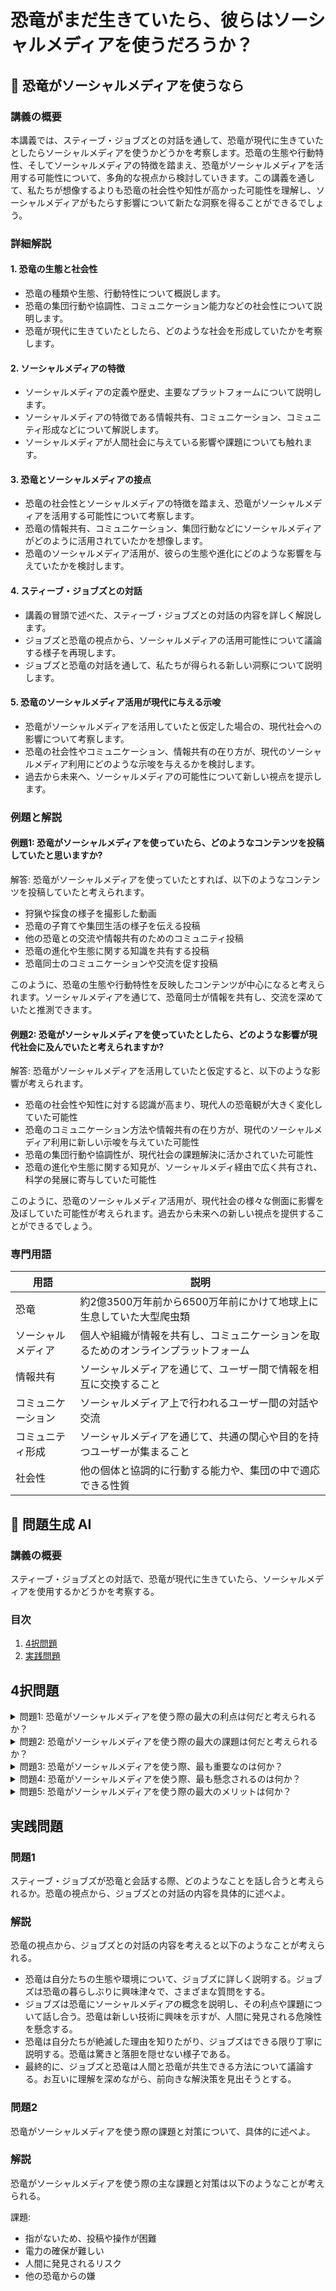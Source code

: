 # 恐竜がまだ生きていたら、彼らはソーシャルメディアを使うだろうか？

## 📝 恐竜がソーシャルメディアを使うなら

<a id="introduction"></a>
### 講義の概要

本講義では、スティーブ・ジョブズとの対話を通して、恐竜が現代に生きていたとしたらソーシャルメディアを使うかどうかを考察します。恐竜の生態や行動特性、そしてソーシャルメディアの特徴を踏まえ、恐竜がソーシャルメディアを活用する可能性について、多角的な視点から検討していきます。この講義を通して、私たちが想像するよりも恐竜の社会性や知性が高かった可能性を理解し、ソーシャルメディアがもたらす影響について新たな洞察を得ることができるでしょう。

<a id="details"></a>
### 詳細解説

#### 1. 恐竜の生態と社会性
- 恐竜の種類や生態、行動特性について概説します。
- 恐竜の集団行動や協調性、コミュニケーション能力などの社会性について説明します。
- 恐竜が現代に生きていたとしたら、どのような社会を形成していたかを考察します。

#### 2. ソーシャルメディアの特徴
- ソーシャルメディアの定義や歴史、主要なプラットフォームについて説明します。
- ソーシャルメディアの特徴である情報共有、コミュニケーション、コミュニティ形成などについて解説します。
- ソーシャルメディアが人間社会に与えている影響や課題についても触れます。

#### 3. 恐竜とソーシャルメディアの接点
- 恐竜の社会性とソーシャルメディアの特徴を踏まえ、恐竜がソーシャルメディアを活用する可能性について考察します。
- 恐竜の情報共有、コミュニケーション、集団行動などにソーシャルメディアがどのように活用されていたかを想像します。
- 恐竜のソーシャルメディア活用が、彼らの生態や進化にどのような影響を与えていたかを検討します。

#### 4. スティーブ・ジョブズとの対話
- 講義の冒頭で述べた、スティーブ・ジョブズとの対話の内容を詳しく解説します。
- ジョブズと恐竜の視点から、ソーシャルメディアの活用可能性について議論する様子を再現します。
- ジョブズと恐竜の対話を通して、私たちが得られる新しい洞察について説明します。

#### 5. 恐竜のソーシャルメディア活用が現代に与える示唆
- 恐竜がソーシャルメディアを活用していたと仮定した場合の、現代社会への影響について考察します。
- 恐竜の社会性やコミュニケーション、情報共有の在り方が、現代のソーシャルメディア利用にどのような示唆を与えるかを検討します。
- 過去から未来へ、ソーシャルメディアの可能性について新しい視点を提示します。

<a id="exercises"></a>
### 例題と解説

#### 例題1: 恐竜がソーシャルメディアを使っていたら、どのようなコンテンツを投稿していたと思いますか?

解答: 恐竜がソーシャルメディアを使っていたとすれば、以下のようなコンテンツを投稿していたと考えられます。
- 狩猟や採食の様子を撮影した動画
- 恐竜の子育てや集団生活の様子を伝える投稿
- 他の恐竜との交流や情報共有のためのコミュニティ投稿
- 恐竜の進化や生態に関する知識を共有する投稿
- 恐竜同士のコミュニケーションや交流を促す投稿

このように、恐竜の生態や行動特性を反映したコンテンツが中心になると考えられます。ソーシャルメディアを通じて、恐竜同士が情報を共有し、交流を深めていたと推測できます。

#### 例題2: 恐竜がソーシャルメディアを使っていたとしたら、どのような影響が現代社会に及んでいたと考えられますか?

解答: 恐竜がソーシャルメディアを活用していたと仮定すると、以下のような影響が考えられます。
- 恐竜の社会性や知性に対する認識が高まり、現代人の恐竜観が大きく変化していた可能性
- 恐竜のコミュニケーション方法や情報共有の在り方が、現代のソーシャルメディア利用に新しい示唆を与えていた可能性
- 恐竜の集団行動や協調性が、現代社会の課題解決に活かされていた可能性
- 恐竜の進化や生態に関する知見が、ソーシャルメディ経由で広く共有され、科学の発展に寄与していた可能性

このように、恐竜のソーシャルメディア活用が、現代社会の様々な側面に影響を及ぼしていた可能性が考えられます。過去から未来への新しい視点を提供することができるでしょう。

<a id="glossary"></a>
### 専門用語

| 用語 | 説明 |
| --- | --- |
| 恐竜 | 約2億3500万年前から6500万年前にかけて地球上に生息していた大型爬虫類 |
| ソーシャルメディア | 個人や組織が情報を共有し、コミュニケーションを取るためのオンラインプラットフォーム |
| 情報共有 | ソーシャルメディアを通じて、ユーザー間で情報を相互に交換すること |
| コミュニケーション | ソーシャルメディア上で行われるユーザー間の対話や交流 |
| コミュニティ形成 | ソーシャルメディアを通じて、共通の関心や目的を持つユーザーが集まること |
| 社会性 | 他の個体と協調的に行動する能力や、集団の中で適応できる性質 |

## 📝 問題生成 AI

<a id="introduction"></a>
### 講義の概要
スティーブ・ジョブズとの対話で、恐竜が現代に生きていたら、ソーシャルメディアを使用するかどうかを考察する。

### 目次
1. [4択問題](#multiple-choice)
2. [実践問題](#practical-problems)

<a id="multiple-choice"></a>
## 4択問題

<details>
<summary>問題1: 恐竜がソーシャルメディアを使う際の最大の利点は何だと考えられるか？</summary>

- a. 広告収入を得られる
- b. 世界中の恐竜と交流できる
- c. 恐竜の情報を瞬時に共有できる
- d. 人類に恐竜の存在を知らせられる

<details>
<summary>回答と解説</summary>

回答: c. 恐竜の情報を瞬時に共有できる

「恐竜がソーシャルメディアを使えば、情報を瞬時に共有できるようになり、他の恐竜と即座にコミュニケーションを取れるようになる」と考えられる。これは恐竜にとって大きなメリットになるだろう。
</details>
</details>

<details>
<summary>問題2: 恐竜がソーシャルメディアを使う際の最大の課題は何だと考えられるか？</summary>

- a. 指がないため投稿が難しい
- b. 人類に発見されてしまう
- c. 他の恐竜から嫌がらせを受ける
- d. 電力の確保が難しい

<details>
<summary>回答と解説</summary>

回答: d. 電力の確保が難しい

「恐竜がソーシャルメディアを使うためには、スマートフォンやコンピューターなどの電子機器が必要になるが、恐竜の時代には電力インフラがなかったため、電力の確保が最大の課題になると考えられる」。
</details>
</details>

<details>
<summary>問題3: 恐竜がソーシャルメディアを使う際、最も重要なのは何か？</summary>

- a. フォロワー数を増やすこと
- b. 面白い投稿をすること
- c. 他の恐竜とコミュニケーションを取ること
- d. 人類に恐竜の存在を知らせること

<details>
<summary>回答と解説</summary>

回答: c. 他の恐竜とコミュニケーションを取ること

「恐竜がソーシャルメディアを使う目的は、他の恐竜とコミュニケーションを取り、情報を共有し合うことが最も重要だと考えられる。フォロワー数や面白い投稿よりも、同種の恐竜と交流できることが恐竜にとっての最大の価値になるだろう」。
</details>
</details>

<details>
<summary>問題4: 恐竜がソーシャルメディアを使う際、最も懸念されるのは何か？</summary>

- a. 人間に発見されること
- b. 他の恐竜から嫌がらせを受けること
- c. 情報の拡散が早すぎること
- d. 電力の確保が難しいこと

<details>
<summary>回答と解説</summary>

回答: a. 人間に発見されること

「恐竜がソーシャルメディアを使えば、人間に発見される可能性が高まる。人間に発見されれば、恐竜は絶滅の危機に瀕する可能性がある。したがって、人間に発見されることが最も懸念される点だと考えられる」。
</details>
</details>

<details>
<summary>問題5: 恐竜がソーシャルメディアを使う際の最大のメリットは何か？</summary>

- a. 広告収入を得られること
- b. 世界中の恐竜と交流できること
- c. 恐竜の情報を瞬時に共有できること
- d. 人類に恐竜の存在を知らせられること

<details>
<summary>回答と解説</summary>

回答: b. 世界中の恐竜と交流できること

「ソーシャルメディアを使えば、恐竜は地球上のあらゆる場所にいる同種の恐竜と瞬時に交流できるようになる。これは恐竜にとって大きなメリットになるだろう。地理的な制限を超えて情報共有や交流ができるようになれば、恐竜の生活や進化にも大きな影響を与えるはずである」。
</details>
</details>

<a id="practical-problems"></a>
## 実践問題

### 問題1
スティーブ・ジョブズが恐竜と会話する際、どのようなことを話し合うと考えられるか。恐竜の視点から、ジョブズとの対話の内容を具体的に述べよ。

### 解説
恐竜の視点から、ジョブズとの対話の内容を考えると以下のようなことが考えられる。

- 恐竜は自分たちの生態や環境について、ジョブズに詳しく説明する。ジョブズは恐竜の暮らしぶりに興味津々で、さまざまな質問をする。
- ジョブズは恐竜にソーシャルメディアの概念を説明し、その利点や課題について話し合う。恐竜は新しい技術に興味を示すが、人間に発見される危険性を懸念する。
- 恐竜は自分たちが絶滅した理由を知りたがり、ジョブズはできる限り丁寧に説明する。恐竜は驚きと落胆を隠せない様子である。
- 最終的に、ジョブズと恐竜は人間と恐竜が共生できる方法について議論する。お互いに理解を深めながら、前向きな解決策を見出そうとする。

### 問題2
恐竜がソーシャルメディアを使う際の課題と対策について、具体的に述べよ。

### 解説
恐竜がソーシャルメディアを使う際の主な課題と対策は以下のようなことが考えられる。

課題:
- 指がないため、投稿や操作が困難
- 電力の確保が難しい
- 人間に発見されるリスク
- 他の恐竜からの嫌
